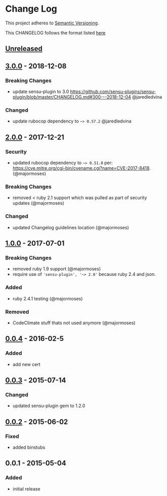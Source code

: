 # Change Log
This project adheres to [Semantic Versioning](http://semver.org/).

This CHANGELOG follows the format listed [here](https://github.com/sensu-plugins/community/blob/master/HOW_WE_CHANGELOG.md)

## [Unreleased]

## [3.0.0] - 2018-12-08
### Breaking Changes
- update sensu-plugin to 3.0 https://github.com/sensu-plugins/sensu-plugin/blob/master/CHANGELOG.md#300---2018-12-04 @jaredledvina

### Changed
- update rubocop dependency to `~> 0.57.2` @jaredledvina

## [2.0.0] - 2017-12-21
### Security
- updated rubocop dependency to `~> 0.51.0` per: https://cve.mitre.org/cgi-bin/cvename.cgi?name=CVE-2017-8418. (@majormoses)

### Breaking Changes
- removed < ruby 2.1 support which was pulled as part of security updates (@majormoses)

### Changed
- updated Changelog guidelines location (@majormoses)

## [1.0.0] - 2017-07-01
### Breaking Changes
- removed ruby 1.9 support (@majormoses)
- require use of `'sensu-plugin', '~> 2.0'` because ruby 2.4 and json.

### Added
- ruby 2.4.1 testing (@majormoses)

### Removed
- CodeClimate stuff thats not used anymore (@majormoses)

## [0.0.4] - 2016-02-5
### Added
- add new cert

## [0.0.3] - 2015-07-14
### Changed
- updated sensu-plugin gem to 1.2.0

## [0.0.2] - 2015-06-02
### Fixed
- added binstubs

## 0.0.1 - 2015-05-04
### Added
- initial release

[Unreleased]: https://github.com/sensu-plugins/sensu-plugins-ansible/compare/3.0.0...HEAD
[3.0.0]: https://github.com/sensu-plugins/sensu-plugins-ansible/compare/2.0.0...3.0.0
[2.0.0]: https://github.com/sensu-plugins/sensu-plugins-ansible/compare/1.0.0..2.0.0
[1.0.0]: https://github.com/sensu-plugins/sensu-plugins-ansible/compare/0.0.4...1.0.0
[0.0.4]: https://github.com/sensu-plugins/sensu-plugins-ansible/compare/0.0.3...0.0.4
[0.0.3]: https://github.com/sensu-plugins/sensu-plugins-ansible/compare/0.0.2...0.0.3
[0.0.2]: https://github.com/sensu-plugins/sensu-plugins-ansible/compare/0.0.1...0.0.2
